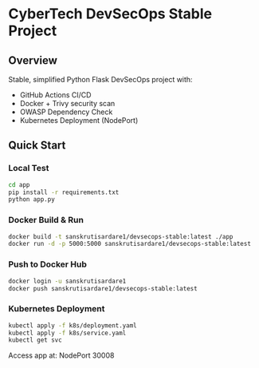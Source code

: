 # CyberTech DevSecOps Stable Project

## Overview
Stable, simplified Python Flask DevSecOps project with:
- GitHub Actions CI/CD
- Docker + Trivy security scan
- OWASP Dependency Check
- Kubernetes Deployment (NodePort)

## Quick Start

### Local Test
```bash
cd app
pip install -r requirements.txt
python app.py
```

### Docker Build & Run
```bash
docker build -t sanskrutisardare1/devsecops-stable:latest ./app
docker run -d -p 5000:5000 sanskrutisardare1/devsecops-stable:latest
```

### Push to Docker Hub
```bash
docker login -u sanskrutisardare1
docker push sanskrutisardare1/devsecops-stable:latest
```

### Kubernetes Deployment
```bash
kubectl apply -f k8s/deployment.yaml
kubectl apply -f k8s/service.yaml
kubectl get svc
```
Access app at: NodePort 30008
